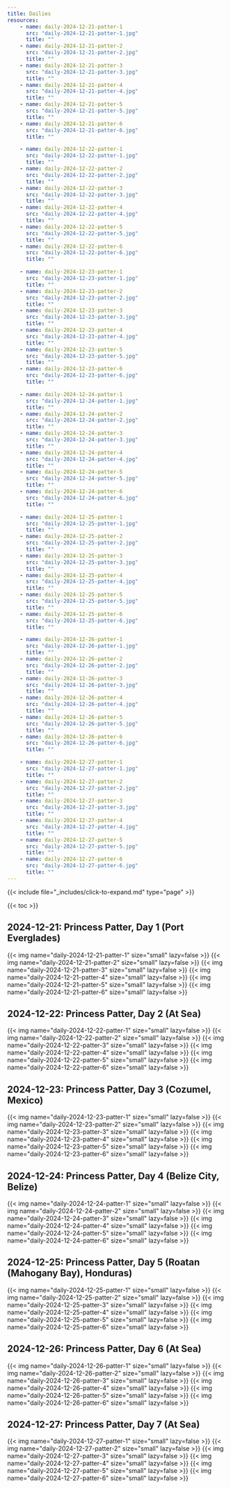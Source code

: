 ```yaml
---
title: Dailies
resources:
    - name: daily-2024-12-21-patter-1
      src: "daily-2024-12-21-patter-1.jpg"
      title: ""
    - name: daily-2024-12-21-patter-2
      src: "daily-2024-12-21-patter-2.jpg"
      title: ""
    - name: daily-2024-12-21-patter-3
      src: "daily-2024-12-21-patter-3.jpg"
      title: ""
    - name: daily-2024-12-21-patter-4
      src: "daily-2024-12-21-patter-4.jpg"
      title: ""
    - name: daily-2024-12-21-patter-5
      src: "daily-2024-12-21-patter-5.jpg"
      title: ""
    - name: daily-2024-12-21-patter-6
      src: "daily-2024-12-21-patter-6.jpg"
      title: ""

    - name: daily-2024-12-22-patter-1
      src: "daily-2024-12-22-patter-1.jpg"
      title: ""
    - name: daily-2024-12-22-patter-2
      src: "daily-2024-12-22-patter-2.jpg"
      title: ""
    - name: daily-2024-12-22-patter-3
      src: "daily-2024-12-22-patter-3.jpg"
      title: ""
    - name: daily-2024-12-22-patter-4
      src: "daily-2024-12-22-patter-4.jpg"
      title: ""
    - name: daily-2024-12-22-patter-5
      src: "daily-2024-12-22-patter-5.jpg"
      title: ""
    - name: daily-2024-12-22-patter-6
      src: "daily-2024-12-22-patter-6.jpg"
      title: ""

    - name: daily-2024-12-23-patter-1
      src: "daily-2024-12-23-patter-1.jpg"
      title: ""
    - name: daily-2024-12-23-patter-2
      src: "daily-2024-12-23-patter-2.jpg"
      title: ""
    - name: daily-2024-12-23-patter-3
      src: "daily-2024-12-23-patter-3.jpg"
      title: ""
    - name: daily-2024-12-23-patter-4
      src: "daily-2024-12-23-patter-4.jpg"
      title: ""
    - name: daily-2024-12-23-patter-5
      src: "daily-2024-12-23-patter-5.jpg"
      title: ""
    - name: daily-2024-12-23-patter-6
      src: "daily-2024-12-23-patter-6.jpg"
      title: ""

    - name: daily-2024-12-24-patter-1
      src: "daily-2024-12-24-patter-1.jpg"
      title: ""
    - name: daily-2024-12-24-patter-2
      src: "daily-2024-12-24-patter-2.jpg"
      title: ""
    - name: daily-2024-12-24-patter-3
      src: "daily-2024-12-24-patter-3.jpg"
      title: ""
    - name: daily-2024-12-24-patter-4
      src: "daily-2024-12-24-patter-4.jpg"
      title: ""
    - name: daily-2024-12-24-patter-5
      src: "daily-2024-12-24-patter-5.jpg"
      title: ""
    - name: daily-2024-12-24-patter-6
      src: "daily-2024-12-24-patter-6.jpg"
      title: ""

    - name: daily-2024-12-25-patter-1
      src: "daily-2024-12-25-patter-1.jpg"
      title: ""
    - name: daily-2024-12-25-patter-2
      src: "daily-2024-12-25-patter-2.jpg"
      title: ""
    - name: daily-2024-12-25-patter-3
      src: "daily-2024-12-25-patter-3.jpg"
      title: ""
    - name: daily-2024-12-25-patter-4
      src: "daily-2024-12-25-patter-4.jpg"
      title: ""
    - name: daily-2024-12-25-patter-5
      src: "daily-2024-12-25-patter-5.jpg"
      title: ""
    - name: daily-2024-12-25-patter-6
      src: "daily-2024-12-25-patter-6.jpg"
      title: ""

    - name: daily-2024-12-26-patter-1
      src: "daily-2024-12-26-patter-1.jpg"
      title: ""
    - name: daily-2024-12-26-patter-2
      src: "daily-2024-12-26-patter-2.jpg"
      title: ""
    - name: daily-2024-12-26-patter-3
      src: "daily-2024-12-26-patter-3.jpg"
      title: ""
    - name: daily-2024-12-26-patter-4
      src: "daily-2024-12-26-patter-4.jpg"
      title: ""
    - name: daily-2024-12-26-patter-5
      src: "daily-2024-12-26-patter-5.jpg"
      title: ""
    - name: daily-2024-12-26-patter-6
      src: "daily-2024-12-26-patter-6.jpg"
      title: ""

    - name: daily-2024-12-27-patter-1
      src: "daily-2024-12-27-patter-1.jpg"
      title: ""
    - name: daily-2024-12-27-patter-2
      src: "daily-2024-12-27-patter-2.jpg"
      title: ""
    - name: daily-2024-12-27-patter-3
      src: "daily-2024-12-27-patter-3.jpg"
      title: ""
    - name: daily-2024-12-27-patter-4
      src: "daily-2024-12-27-patter-4.jpg"
      title: ""
    - name: daily-2024-12-27-patter-5
      src: "daily-2024-12-27-patter-5.jpg"
      title: ""
    - name: daily-2024-12-27-patter-6
      src: "daily-2024-12-27-patter-6.jpg"
      title: ""
---
```


{{< include file="_includes/click-to-expand.md" type="page" >}}

{{< toc >}}

## 2024-12-21: Princess Patter, Day 1 (Port Everglades)

{{< img name="daily-2024-12-21-patter-1" size="small" lazy=false >}}
{{< img name="daily-2024-12-21-patter-2" size="small" lazy=false >}}
{{< img name="daily-2024-12-21-patter-3" size="small" lazy=false >}}
{{< img name="daily-2024-12-21-patter-4" size="small" lazy=false >}}
{{< img name="daily-2024-12-21-patter-5" size="small" lazy=false >}}
{{< img name="daily-2024-12-21-patter-6" size="small" lazy=false >}}

## 2024-12-22: Princess Patter, Day 2 (At Sea)

{{< img name="daily-2024-12-22-patter-1" size="small" lazy=false >}}
{{< img name="daily-2024-12-22-patter-2" size="small" lazy=false >}}
{{< img name="daily-2024-12-22-patter-3" size="small" lazy=false >}}
{{< img name="daily-2024-12-22-patter-4" size="small" lazy=false >}}
{{< img name="daily-2024-12-22-patter-5" size="small" lazy=false >}}
{{< img name="daily-2024-12-22-patter-6" size="small" lazy=false >}}

## 2024-12-23: Princess Patter, Day 3 (Cozumel, Mexico)

{{< img name="daily-2024-12-23-patter-1" size="small" lazy=false >}}
{{< img name="daily-2024-12-23-patter-2" size="small" lazy=false >}}
{{< img name="daily-2024-12-23-patter-3" size="small" lazy=false >}}
{{< img name="daily-2024-12-23-patter-4" size="small" lazy=false >}}
{{< img name="daily-2024-12-23-patter-5" size="small" lazy=false >}}
{{< img name="daily-2024-12-23-patter-6" size="small" lazy=false >}}

## 2024-12-24: Princess Patter, Day 4 (Belize City, Belize)

{{< img name="daily-2024-12-24-patter-1" size="small" lazy=false >}}
{{< img name="daily-2024-12-24-patter-2" size="small" lazy=false >}}
{{< img name="daily-2024-12-24-patter-3" size="small" lazy=false >}}
{{< img name="daily-2024-12-24-patter-4" size="small" lazy=false >}}
{{< img name="daily-2024-12-24-patter-5" size="small" lazy=false >}}
{{< img name="daily-2024-12-24-patter-6" size="small" lazy=false >}}

## 2024-12-25: Princess Patter, Day 5 (Roatan (Mahogany Bay), Honduras)

{{< img name="daily-2024-12-25-patter-1" size="small" lazy=false >}}
{{< img name="daily-2024-12-25-patter-2" size="small" lazy=false >}}
{{< img name="daily-2024-12-25-patter-3" size="small" lazy=false >}}
{{< img name="daily-2024-12-25-patter-4" size="small" lazy=false >}}
{{< img name="daily-2024-12-25-patter-5" size="small" lazy=false >}}
{{< img name="daily-2024-12-25-patter-6" size="small" lazy=false >}}

## 2024-12-26: Princess Patter, Day 6 (At Sea)

{{< img name="daily-2024-12-26-patter-1" size="small" lazy=false >}}
{{< img name="daily-2024-12-26-patter-2" size="small" lazy=false >}}
{{< img name="daily-2024-12-26-patter-3" size="small" lazy=false >}}
{{< img name="daily-2024-12-26-patter-4" size="small" lazy=false >}}
{{< img name="daily-2024-12-26-patter-5" size="small" lazy=false >}}
{{< img name="daily-2024-12-26-patter-6" size="small" lazy=false >}}

## 2024-12-27: Princess Patter, Day 7 (At Sea)

{{< img name="daily-2024-12-27-patter-1" size="small" lazy=false >}}
{{< img name="daily-2024-12-27-patter-2" size="small" lazy=false >}}
{{< img name="daily-2024-12-27-patter-3" size="small" lazy=false >}}
{{< img name="daily-2024-12-27-patter-4" size="small" lazy=false >}}
{{< img name="daily-2024-12-27-patter-5" size="small" lazy=false >}}
{{< img name="daily-2024-12-27-patter-6" size="small" lazy=false >}}
